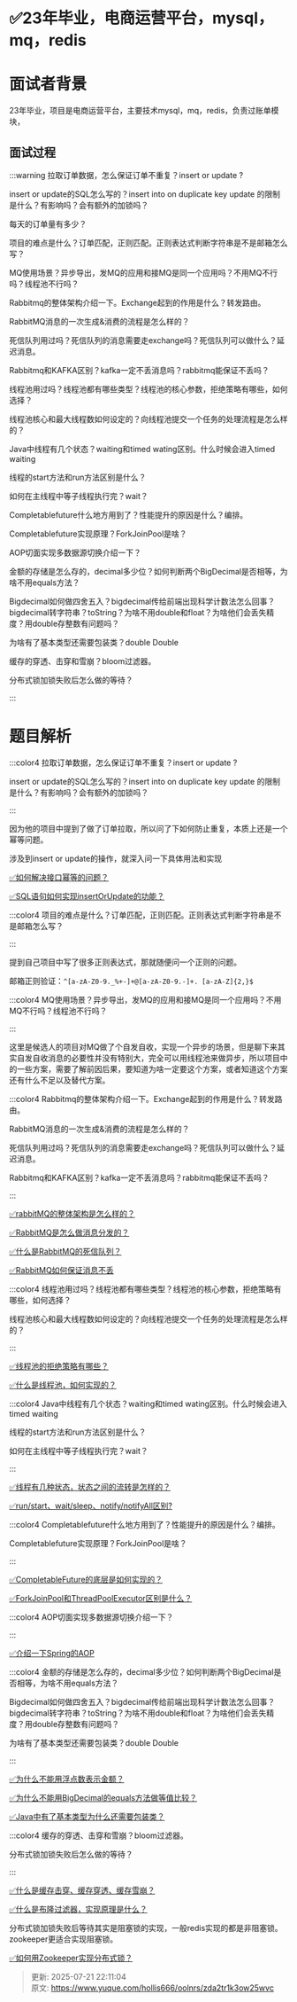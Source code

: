 # ✅23年毕业，电商运营平台，mysql，mq，redis

# 面试者背景


23年毕业，项目是电商运营平台，主要技术mysql，mq，redis，负责过账单模块，



## 面试过程


:::warning
拉取订单数据，怎么保证订单不重复？insert or update ?

insert or update的SQL怎么写的？insert into on duplicate key update 的限制是什么？有影响吗？会有额外的加锁吗？

每天的订单量有多少？

项目的难点是什么？订单匹配，正则匹配。正则表达式判断字符串是不是邮箱怎么写？

MQ使用场景？异步导出，发MQ的应用和接MQ是同一个应用吗？不用MQ不行吗？线程池不行吗？

Rabbitmq的整体架构介绍一下。Exchange起到的作用是什么？转发路由。

RabbitMQ消息的一次生成&消费的流程是怎么样的？

死信队列用过吗？死信队列的消息需要走exchange吗？死信队列可以做什么？延迟消息。

Rabbitmq和KAFKA区别？kafka一定不丢消息吗？rabbitmq能保证不丢吗？

线程池用过吗？线程池都有哪些类型？线程池的核心参数，拒绝策略有哪些，如何选择？

线程池核心和最大线程数如何设定的？向线程池提交一个任务的处理流程是怎么样的？

Java中线程有几个状态？waiting和timed wating区别。什么时候会进入timed waiting

线程的start方法和run方法区别是什么？                            

如何在主线程中等子线程执行完？wait？

Completablefuture什么地方用到了？性能提升的原因是什么？编排。

Completablefuture实现原理？ForkJoinPool是啥？

AOP切面实现多数据源切换介绍一下？

金额的存储是怎么存的，decimal多少位？如何判断两个BigDecimal是否相等，为啥不用equals方法？

Bigdecimal如何做四舍五入？bigdecimal传给前端出现科学计数法怎么回事？bigdecimal转字符串？toString？为啥不用double和float？为啥他们会丢失精度？用double存整数有问题吗？

为啥有了基本类型还需要包装类？double Double 

缓存的穿透、击穿和雪崩？bloom过滤器。

分布式锁加锁失败后怎么做的等待？

:::

# 题目解析


:::color4
拉取订单数据，怎么保证订单不重复？insert or update ?

insert or update的SQL怎么写的？insert into on duplicate key update 的限制是什么？有影响吗？会有额外的加锁吗？

:::



因为他的项目中提到了做了订单拉取，所以问了下如何防止重复，本质上还是一个幂等问题。

涉及到insert or update的操作，就深入问一下具体用法和实现



[✅如何解决接口幂等的问题？](https://www.yuque.com/hollis666/oolnrs/gz2qwl)



[✅SQL语句如何实现insertOrUpdate的功能？](https://www.yuque.com/hollis666/oolnrs/gal4lxk8ug9g2bwk)





:::color4
项目的难点是什么？订单匹配，正则匹配。正则表达式判断字符串是不是邮箱怎么写？

:::



提到自己项目中写了很多正则表达式，那就随便问一个正则的问题。



邮箱正则验证：`^[a-zA-Z0-9._%+-]+@[a-zA-Z0-9.-]+. [a-zA-Z]{2,}$`



:::color4
MQ使用场景？异步导出，发MQ的应用和接MQ是同一个应用吗？不用MQ不行吗？线程池不行吗？

:::



这里是候选人的项目对MQ做了个自发自收，实现一个异步的场景，但是聊下来其实自发自收消息的必要性并没有特别大，完全可以用线程池来做异步，所以项目中的一些方案，需要了解前因后果，要知道为啥一定要这个方案，或者知道这个方案还有什么不足以及替代方案。





:::color4
Rabbitmq的整体架构介绍一下。Exchange起到的作用是什么？转发路由。

RabbitMQ消息的一次生成&消费的流程是怎么样的？

死信队列用过吗？死信队列的消息需要走exchange吗？死信队列可以做什么？延迟消息。

Rabbitmq和KAFKA区别？kafka一定不丢消息吗？rabbitmq能保证不丢吗？

:::



[✅rabbitMQ的整体架构是怎么样的？](https://www.yuque.com/hollis666/oolnrs/qh56y0u8fs2gom42)



[✅RabbitMQ是怎么做消息分发的？](https://www.yuque.com/hollis666/oolnrs/qdmqppwgypsifot5)



[✅什么是RabbitMQ的死信队列？](https://www.yuque.com/hollis666/oolnrs/rd0ah4r97wevzmcw)



[✅RabbitMQ如何保证消息不丢](https://www.yuque.com/hollis666/oolnrs/ku3fxiie005axgrz)



:::color4
线程池用过吗？线程池都有哪些类型？线程池的核心参数，拒绝策略有哪些，如何选择？

线程池核心和最大线程数如何设定的？向线程池提交一个任务的处理流程是怎么样的？

:::



[✅线程池的拒绝策略有哪些？](https://www.yuque.com/hollis666/oolnrs/gfoppg6a3stefkig)



[✅什么是线程池，如何实现的？](https://www.yuque.com/hollis666/oolnrs/fb5th6)



:::color4
Java中线程有几个状态？waiting和timed wating区别。什么时候会进入timed waiting

线程的start方法和run方法区别是什么？                            

如何在主线程中等子线程执行完？wait？

:::



[✅线程有几种状态，状态之间的流转是怎样的？](https://www.yuque.com/hollis666/oolnrs/rt6e6b)



[✅run/start、wait/sleep、notify/notifyAll区别?](https://www.yuque.com/hollis666/oolnrs/bw9p42)



:::color4
Completablefuture什么地方用到了？性能提升的原因是什么？编排。

Completablefuture实现原理？ForkJoinPool是啥？

:::



[✅CompletableFuture的底层是如何实现的？](https://www.yuque.com/hollis666/oolnrs/qgrygdsu04a6vfzw)



[✅ForkJoinPool和ThreadPoolExecutor区别是什么？](https://www.yuque.com/hollis666/oolnrs/wl8s1swvh7g841be)



:::color4
AOP切面实现多数据源切换介绍一下？

:::



[✅介绍一下Spring的AOP](https://www.yuque.com/hollis666/oolnrs/nget4r5wl2imegi7)



:::color4
金额的存储是怎么存的，decimal多少位？如何判断两个BigDecimal是否相等，为啥不用equals方法？

Bigdecimal如何做四舍五入？bigdecimal传给前端出现科学计数法怎么回事？bigdecimal转字符串？toString？为啥不用double和float？为啥他们会丢失精度？用double存整数有问题吗？

为啥有了基本类型还需要包装类？double Double 

:::



[✅为什么不能用浮点数表示金额？](https://www.yuque.com/hollis666/oolnrs/vmrkz84g8c6ypu5s)



[✅为什么不能用BigDecimal的equals方法做等值比较？](https://www.yuque.com/hollis666/oolnrs/qmx8yss8tve7w73q)



[✅Java中有了基本类型为什么还需要包装类？](https://www.yuque.com/hollis666/oolnrs/xtd0s5)



:::color4
缓存的穿透、击穿和雪崩？bloom过滤器。

分布式锁加锁失败后怎么做的等待？

:::



[✅什么是缓存击穿、缓存穿透、缓存雪崩？](https://www.yuque.com/hollis666/oolnrs/abfis3)



[✅什么是布隆过滤器，实现原理是什么？](https://www.yuque.com/hollis666/oolnrs/gp9ymie1n39uavah)



分布式锁加锁失败后等待其实是阻塞锁的实现，一般redis实现的都是非阻塞锁。zookeeper更适合实现阻塞锁。



[✅如何用Zookeeper实现分布式锁？](https://www.yuque.com/hollis666/oolnrs/bdxuqt775i5zo9kz)



> 更新: 2025-07-21 22:11:04  
> 原文: <https://www.yuque.com/hollis666/oolnrs/zda2tr1k3ow25wvc>